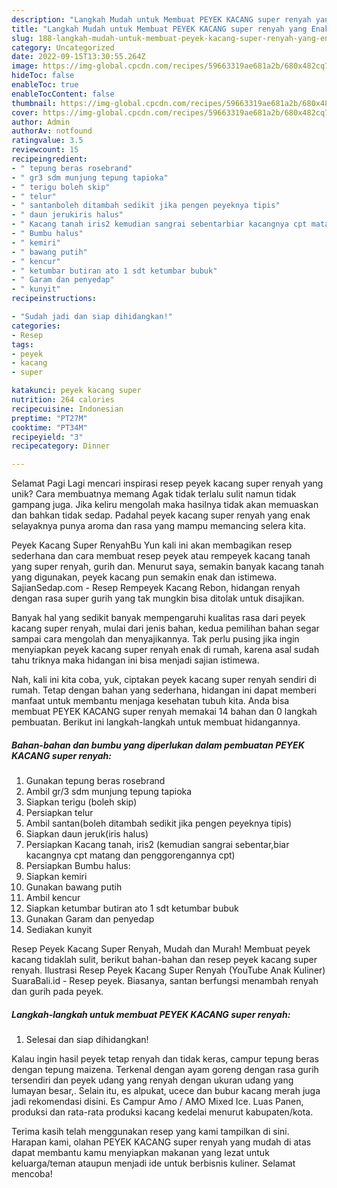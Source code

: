 ```yaml
---
description: "Langkah Mudah untuk Membuat PEYEK KACANG super renyah yang Enak, Mantap"
title: "Langkah Mudah untuk Membuat PEYEK KACANG super renyah yang Enak, Mantap"
slug: 188-langkah-mudah-untuk-membuat-peyek-kacang-super-renyah-yang-enak-mantap
category: Uncategorized
date: 2022-09-15T13:30:55.264Z
image: https://img-global.cpcdn.com/recipes/59663319ae681a2b/680x482cq70/peyek-kacang-super-renyah-foto-resep-utama.jpg
hideToc: false
enableToc: true
enableTocContent: false
thumbnail: https://img-global.cpcdn.com/recipes/59663319ae681a2b/680x482cq70/peyek-kacang-super-renyah-foto-resep-utama.jpg
cover: https://img-global.cpcdn.com/recipes/59663319ae681a2b/680x482cq70/peyek-kacang-super-renyah-foto-resep-utama.jpg
author: Admin
authorAv: notfound
ratingvalue: 3.5
reviewcount: 15
recipeingredient:
- " tepung beras rosebrand"
- " gr3 sdm munjung tepung tapioka"
- " terigu boleh skip"
- " telur"
- " santanboleh ditambah sedikit jika pengen peyeknya tipis"
- " daun jerukiris halus"
- " Kacang tanah iris2 kemudian sangrai sebentarbiar kacangnya cpt matang dan penggorengannya cpt"
- " Bumbu halus"
- " kemiri"
- " bawang putih"
- " kencur"
- " ketumbar butiran ato 1 sdt ketumbar bubuk"
- " Garam dan penyedap"
- " kunyit"
recipeinstructions:

- "Sudah jadi dan siap dihidangkan!"
categories:
- Resep
tags:
- peyek
- kacang
- super

katakunci: peyek kacang super 
nutrition: 264 calories
recipecuisine: Indonesian
preptime: "PT27M"
cooktime: "PT34M"
recipeyield: "3"
recipecategory: Dinner

---
```



Selamat Pagi Lagi mencari inspirasi resep peyek kacang super renyah yang unik? Cara membuatnya memang Agak tidak terlalu sulit namun tidak gampang juga. Jika keliru mengolah maka hasilnya tidak akan memuaskan dan bahkan tidak sedap. Padahal peyek kacang super renyah yang enak selayaknya punya aroma dan rasa yang mampu memancing selera kita.


Peyek Kacang Super RenyahBu Yun kali ini akan membagikan resep sederhana dan cara membuat resep peyek atau rempeyek kacang tanah yang super renyah, gurih dan. Menurut saya, semakin banyak kacang tanah yang digunakan, peyek kacang pun semakin enak dan istimewa. SajianSedap.com - Resep Rempeyek Kacang Rebon, hidangan renyah dengan rasa super gurih yang tak mungkin bisa ditolak untuk disajikan.

Banyak hal yang sedikit banyak mempengaruhi kualitas rasa dari peyek kacang super renyah, mulai dari jenis bahan, kedua pemilihan bahan segar sampai cara mengolah dan menyajikannya. Tak perlu pusing jika ingin menyiapkan peyek kacang super renyah enak di rumah, karena asal sudah tahu triknya maka hidangan ini bisa menjadi sajian istimewa.


Nah, kali ini kita coba, yuk, ciptakan peyek kacang super renyah sendiri di rumah. Tetap dengan bahan yang sederhana, hidangan ini dapat memberi manfaat untuk membantu menjaga kesehatan tubuh kita. Anda bisa membuat PEYEK KACANG super renyah memakai 14 bahan dan 0 langkah pembuatan. Berikut ini langkah-langkah untuk membuat hidangannya.

<!--inarticleads1-->

##### Bahan-bahan dan bumbu yang diperlukan dalam pembuatan PEYEK KACANG super renyah:

1. Gunakan  tepung beras rosebrand
1. Ambil  gr/3 sdm munjung tepung tapioka
1. Siapkan  terigu (boleh skip)
1. Persiapkan  telur
1. Ambil  santan(boleh ditambah sedikit jika pengen peyeknya tipis)
1. Siapkan  daun jeruk(iris halus)
1. Persiapkan  Kacang tanah, iris2 (kemudian sangrai sebentar,biar kacangnya cpt matang dan penggorengannya cpt)
1. Persiapkan  Bumbu halus:
1. Siapkan  kemiri
1. Gunakan  bawang putih
1. Ambil  kencur
1. Siapkan  ketumbar butiran ato 1 sdt ketumbar bubuk
1. Gunakan  Garam dan penyedap
1. Sediakan  kunyit


Resep Peyek Kacang Super Renyah, Mudah dan Murah! Membuat peyek kacang tidaklah sulit, berikut bahan-bahan dan resep peyek kacang super renyah. Ilustrasi Resep Peyek Kacang Super Renyah (YouTube Anak Kuliner) SuaraBali.id - Resep peyek. Biasanya, santan berfungsi menambah renyah dan gurih pada peyek. 

<!--inarticleads2-->

##### Langkah-langkah untuk membuat PEYEK KACANG super renyah:


1. Selesai dan siap dihidangkan!

Kalau ingin hasil peyek tetap renyah dan tidak keras, campur tepung beras dengan tepung maizena. Terkenal dengan ayam goreng dengan rasa gurih tersendiri dan peyek udang yang renyah dengan ukuran udang yang lumayan besar,. Selain itu, es alpukat, ucece dan bubur kacang merah juga jadi rekomendasi disini. Es Campur Amo / AMO Mixed Ice. Luas Panen, produksi dan rata-rata produksi kacang kedelai menurut kabupaten/kota. 

Terima kasih telah menggunakan resep yang kami tampilkan di sini. Harapan kami, olahan PEYEK KACANG super renyah yang mudah di atas dapat membantu kamu menyiapkan makanan yang lezat untuk keluarga/teman ataupun menjadi ide untuk berbisnis kuliner. Selamat mencoba!
